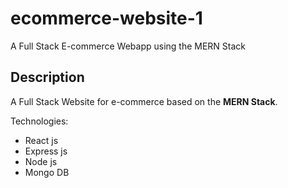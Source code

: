 # ecommerce-website-1

A Full Stack E-commerce Webapp using the MERN Stack

## Description

A Full Stack Website for e-commerce based on the **MERN Stack**.

Technologies:

- React js
- Express js
- Node js
- Mongo DB
